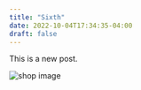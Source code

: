 ```yaml
---
title: "Sixth"
date: 2022-10-04T17:34:35-04:00
draft: false
---
```

This is a new post.


![shop image](/shop.webp)
